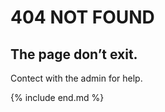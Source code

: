 # 404 NOT FOUND<span id="jump"> </span>

## The page don’t exit.

Contect with the admin for help.

{% include end.md %}